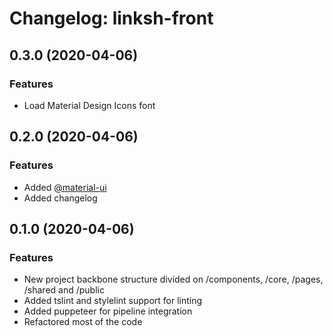 # Changelog: linksh-front

<a name="0.3.0"></a>
## 0.3.0 (2020-04-06)

### Features

- Load Material Design Icons font


<a name="0.2.0"></a>
## 0.2.0 (2020-04-06)

### Features

- Added [@material-ui](https://material-ui.com/)
- Added changelog

<a name="0.1.0"></a>
## 0.1.0 (2020-04-06)

### Features

- New project backbone structure divided on /components, /core, /pages, /shared and /public
- Added tslint and stylelint support for linting
- Added puppeteer for pipeline integration
- Refactored most of the code
